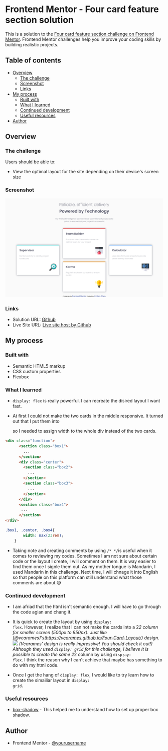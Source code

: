 # Frontend Mentor - Four card feature section solution

This is a solution to the [Four card feature section challenge on Frontend Mentor](https://www.frontendmentor.io/challenges/four-card-feature-section-weK1eFYK). Frontend Mentor challenges help you improve your coding skills by building realistic projects. 

## Table of contents

- [Overview](#overview)
  - [The challenge](#the-challenge)
  - [Screenshot](#screenshot)
  - [Links](#links)
- [My process](#my-process)
  - [Built with](#built-with)
  - [What I learned](#what-i-learned)
  - [Continued development](#continued-development)
  - [Useful resources](#useful-resources)
- [Author](#author)


## Overview

### The challenge

Users should be able to:

- View the optimal layout for the site depending on their device's screen size

### Screenshot

![](screenshot/Screenshot.png)

### Links

- Solution URL: [Github](https://github.com/CHEN-YiWen/Four-card-feature-section)
- Live Site URL: [Live site host by Github](https://chen-yiwen.github.io/Four-card-feature-section/)

## My process

### Built with

- Semantic HTML5 markup
- CSS custom properties
- Flexbox

### What I learned

- <code>display: flex</code> is really powerful. I can recreate the disired layout I want fast.

- At first I could not make the two cards in the middle responsive. It turned out that I put them into <code><div class=center></code> so I needed to assign width to the whole div instead of the two cards.
```html
<div class="function">
      <section class="box1">
        ...
      </section>
      <div class="center">
        <section class="box2">
          ...
        </section>
        <section class="box3">
          ...
        </section>
      </div>
      <section class="box4">
       ...
      </section>
</div>
```
```css
.box1, .center, .box4{
        width: max(23rem);
    }
```

- Taking note and creating comments by using <code>/* */</code>is useful when it comes to reviewing my codes. Sometimes I am not sure about certain code or the layout I create, I will comment on them. It is way easier to find them once I signle them out. As my mother tongue is Mandarin, I used Mandarin in this challenge. Next time, I will chnage it into English so that people on this platform can still understand what those comments are about.😅


### Continued development

- I am afriad that the html isn't semantic enough. I will have to go through the code agian and chang it.

- It is quick to create the layout by using <code>display: flex</code>. However, I realize that I can not make the cards into a 2*2 column for smaller screen (500px to 950px). Just like [@vcarames]'s(https://vcarames.github.io/Four-Card-Layout/) design.
![](screenshot/Screenshot_vcarames.png) 
(Vcarames' design is really impressive! You should check it out!)
Although they used <code>display: grid</code> for this challenge, I believe it is possible to create the same 2*2 column by using <code>disp;ay: flex</code>. I think the reason why I can't achieve that maybe has something to do with my html code.

- Once I get the hang of <code>display: flex</code>, I would like to try learn how to create the simailiar layout in <code>display: grid</code>.


### Useful resources

- [box-shadow](https://developer.mozilla.org/zh-TW/docs/Web/CSS/box-shadow) - This helped me to understand how to set up proper box shadow. 


## Author

- Frontend Mentor - [@yourusername](https://www.frontendmentor.io/profile/yourusername)

